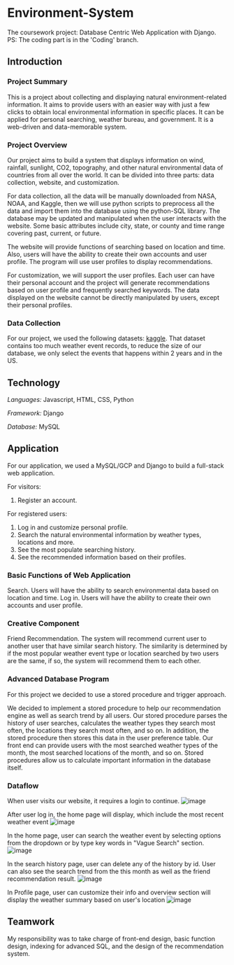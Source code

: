 # Environment-System
The coursework project: Database Centric Web Application with Django.
PS: The coding part is in the 'Coding' branch.

## Introduction
### Project Summary
This is a project about collecting and displaying natural environment-related information. It aims to provide users with an easier way with just a few clicks to obtain local environmental information in specific places. It can be applied for personal searching, weather bureau, and government. It is a web-driven and data-memorable system.

### Project Overview
Our project aims to build a system that displays information on wind, rainfall, sunlight, CO2, topography, and other natural environmental data of countries from all over the world. It can be divided into three parts: data collection, website, and customization.

For data collection, all the data will be manually downloaded from NASA, NOAA, and Kaggle, then we will use python scripts to preprocess all the data and import them into the database using the python-SQL library. The database may be updated and manipulated when the user interacts with the website. Some basic attributes include city, state, or county and time range covering past, current, or future.

The website will provide functions of searching based on location and time. Also, users will have the ability to create their own accounts and user profile. The program will use user profiles to display recommendations. 

For customization, we will support the user profiles. Each user can have their personal account and the project will generate recommendations based on user profile and frequently searched keywords. The data displayed on the website cannot be directly manipulated by users, except their personal profiles.

### Data Collection
For our project, we used the following datasets: [kaggle](https://www.kaggle.com/threnjen/40-years-of-air-quality-index-from-the-epa-daily). That dataset contains too much weather event records, to reduce the size of our database, we only select the events that happens within 2 years and in the US.

## Technology
*Languages:* Javascript, HTML, CSS, Python

*Framework:* Django

*Database:* MySQL

## Application
For our application, we used a MySQL/GCP and Django to build a full-stack web application. 

For visitors:
1. Register an account.

For registered users:
1. Log in and customize personal profile.
2. Search the natural environmental information by weather types, locations and more.
3. See the most populate searching history.
4. See the recommended information based on their profiles.

### Basic Functions of Web Application
Search. Users will have the ability to search environmental data based on location and time.
Log in. Users will have the ability to create their own accounts and user profile. 

### Creative Component
Friend Recommendation. The system will recommend current user to another user that have similar search history. The similarity is determined by if the most popular weather event type or location searched by two users are the same, if so, the system will recommend them to each other.

### Advanced Database Program
For this project we decided to use a stored procedure and trigger approach. 

We decided to implement a stored procedure to help our recommendation engine as well as search trend by all users. Our stored procedure parses the history of user searches, calculates the weather types they search most often, the locations they search most often, and so on. In addition, the stored procedure then stores this data in the user preference table. Our front end can provide users with the most searched weather types of the month, the most searched locations of the month, and so on. Stored procedures allow us to calculate important information in the database itself.

### Dataflow
When user visits our website, it requires a login to continue.
![image](https://user-images.githubusercontent.com/59858652/149225075-0a77e478-67ae-4de9-b092-0b6c34f1310c.png)

After user log in, the home page will display, which include the most recent weather event
![image](https://user-images.githubusercontent.com/59858652/149225115-4512ea14-b991-454c-af09-5d53a7db7e0a.png)

In the home page, user can search the weather event by selecting options from the dropdown or by type key words in "Vague Search" section.
![image](https://user-images.githubusercontent.com/59858652/149225150-0654af22-1230-431c-859b-749425c46a1a.png)

In the search history page, user can delete any of the history by id. User can also see the search trend from the this month as well as the friend recommendation result.
![image](https://user-images.githubusercontent.com/59858652/149225184-5b1c707d-9039-4905-98ce-abd2ebbee3e4.png)

In Profile page, user can customize their info and overview section will display the weather summary based on user's location
![image](https://user-images.githubusercontent.com/59858652/149225200-4ffa2f6f-201f-4d77-a927-28b2156572fc.png)

## Teamwork
My responsibility was to take charge of front-end design, basic function design, indexing for advanced SQL, and the design of the recommendation system.
